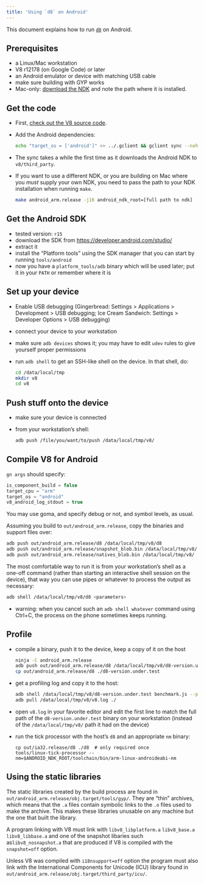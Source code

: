 ```yaml
---
title: 'Using `d8` on Android'
---
```

This document explains how to run [`d8`](/docs/d8) on Android.

## Prerequisites

- a Linux/Mac workstation
- V8 r12178 (on Google Code) or later
- an Android emulator or device with matching USB cable
- make sure building with GYP works
- Mac-only: [download the NDK](https://developer.android.com/ndk/downloads/) and note the path where it is installed.

## Get the code

- First, [check out the V8 source code](/docs/source-code).
- Add the Android dependencies:

    ```bash
    echo "target_os = ['android']" >> ../.gclient && gclient sync --nohooks
    ```

- The sync takes a while the first time as it downloads the Android NDK to `v8/third_party`.
- If you want to use a different NDK, or you are building on Mac where you *must* supply your own NDK, you need to pass the path to your NDK installation when running `make`.

    ```bash
    make android_arm.release -j16 android_ndk_root=[full path to ndk]
    ```

## Get the Android SDK

- tested version: `r15`
- download the SDK from <https://developer.android.com/studio/>
- extract it
- install the “Platform tools” using the SDK manager that you can start by running `tools/android`
- now you have a `platform_tools/adb` binary which will be used later; put it in your `PATH` or remember where it is

## Set up your device

- Enable USB debugging (Gingerbread: Settings > Applications > Development > USB debugging; Ice Cream Sandwich: Settings > Developer Options > USB debugging)
- connect your device to your workstation
- make sure `adb devices` shows it; you may have to edit `udev` rules to give yourself proper permissions
- run `adb shell` to get an SSH-like shell on the device. In that shell, do:

    ```bash
    cd /data/local/tmp
    mkdir v8
    cd v8
    ```

## Push stuff onto the device

- make sure your device is connected
- from your workstation’s shell:

    ```bash
    adb push /file/you/want/to/push /data/local/tmp/v8/
    ```

## Compile V8 for Android

`gn args` should specify:

```js
is_component_build = false
target_cpu = "arm"
target_os = "android"
v8_android_log_stdout = true
```

You may use goma, and specify debug or not, and symbol levels, as usual.

Assuming you build to `out/android_arm.release`, copy the binaries and support files over:

```bash
adb push out/android_arm.release/d8 /data/local/tmp/v8/d8
adb push out/android_arm.release/snapshot_blob.bin /data/local/tmp/v8/
adb push out/android_arm.release/natives_blob.bin /data/local/tmp/v8/
```

The most comfortable way to run it is from your workstation’s shell as a one-off command (rather than starting an interactive shell session on the device), that way you can use pipes or whatever to process the output as necessary:

```bash
adb shell /data/local/tmp/v8/d8 <parameters>
```

- warning: when you cancel such an `adb shell whatever` command using Ctrl+C, the process on the phone sometimes keeps running.

## Profile

- compile a binary, push it to the device, keep a copy of it on the host

    ```bash
    ninja -C android_arm.release
    adb push out/android_arm.release/d8 /data/local/tmp/v8/d8-version.under.test
    cp out/android_arm.release/d8 ./d8-version.under.test
    ```

- get a profiling log and copy it to the host:

    ```bash
    adb shell /data/local/tmp/v8/d8-version.under.test benchmark.js --prof
    adb pull /data/local/tmp/v8/v8.log ./
    ```

- open `v8.log` in your favorite editor and edit the first line to match the full path of the `d8-version.under.test` binary on your workstation (instead of the `/data/local/tmp/v8/` path it had on the device)

- run the tick processor with the host’s `d8` and an appropriate `nm` binary:

    ```
    cp out/ia32.release/d8 ./d8  # only required once
    tools/linux-tick-processor --nm=$ANDROID_NDK_ROOT/toolchain/bin/arm-linux-androideabi-nm
    ```

## Using the static libraries

The static libraries created by the build process are found in `out/android_arm.release/obj.target/tools/gyp/`. They are “thin” archives, which means that the `.a` files contain symbolic links to the `.o` files used to make the archive. This makes these libraries unusable on any machine but the one that built the library.

A program linking with V8 must link with `libv8_libplatform.a` `libv8_base.a` `libv8_libbase.a` and one of the snapshot libaries such as`libv8_nosnapshot.a` that are produced if V8 is compiled with the `snapshot=off` option.

Unless V8 was compiled with `i18nsupport=off` option the program must also link with the International Components for Unicode (ICU) library found in `out/android_arm.release/obj.target/third_party/icu/`.
